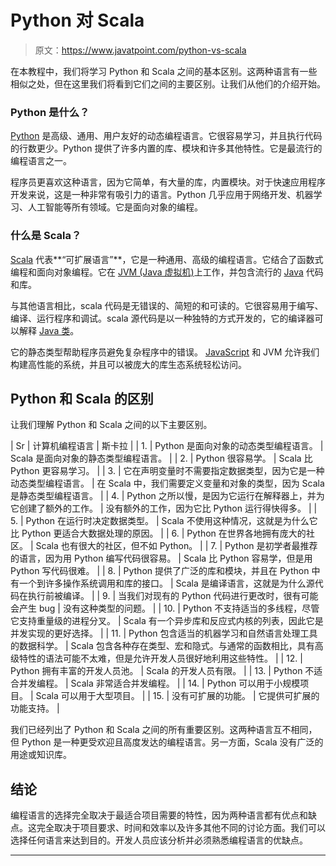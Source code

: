 # Python 对 Scala

> 原文：<https://www.javatpoint.com/python-vs-scala>

在本教程中，我们将学习 Python 和 Scala 之间的基本区别。这两种语言有一些相似之处，但在这里我们将看到它们之间的主要区别。让我们从他们的介绍开始。

### Python 是什么？

[Python](https://www.javatpoint.com/python-tutorial) 是高级、通用、用户友好的动态编程语言。它很容易学习，并且执行代码的行数更少。Python 提供了许多内置的库、模块和许多其他特性。它是最流行的编程语言之一。

程序员更喜欢这种语言，因为它简单，有大量的库，内置模块。对于快速应用程序开发来说，这是一种非常有吸引力的语言。Python 几乎应用于网络开发、机器学习、人工智能等所有领域。它是面向对象的编程。

### 什么是 Scala？

[Scala](https://www.javatpoint.com/scala-tutorial) 代表**“可扩展语言”**，它是一种通用、高级的编程语言。它结合了函数式编程和面向对象编程。它在 [JVM (Java 虚拟机)](https://www.javatpoint.com/jvm-java-virtual-machine)上工作，并包含流行的 [Java](https://www.javatpoint.com/java-tutorial) 代码和库。

与其他语言相比，scala 代码是无错误的、简短的和可读的。它很容易用于编写、编译、运行程序和调试。scala 源代码是以一种独特的方式开发的，它的编译器可以解释 [Java 类](https://www.javatpoint.com/object-and-class-in-java#class)。

它的静态类型帮助程序员避免复杂程序中的错误。 [JavaScript](https://www.javatpoint.com/javascript-tutorial) 和 JVM 允许我们构建高性能的系统，并且可以被庞大的库生态系统轻松访问。

## Python 和 Scala 的区别

让我们理解 Python 和 Scala 之间的以下主要区别。

| Sr | 计算机编程语言 | 斯卡拉 |
| 1. | Python 是面向对象的动态类型编程语言。 | Scala 是面向对象的静态类型编程语言。 |
| 2. | Python 很容易学。 | Scala 比 Python 更容易学习。 |
| 3. | 它在声明变量时不需要指定数据类型，因为它是一种动态类型编程语言。 | 在 Scala 中，我们需要定义变量和对象的类型，因为 Scala 是静态类型编程语言。 |
| 4. | Python 之所以慢，是因为它运行在解释器上，并为它创建了额外的工作。 | 没有额外的工作，因为它比 Python 运行得快得多。 |
| 5. | Python 在运行时决定数据类型。 | Scala 不使用这种情况，这就是为什么它比 Python 更适合大数据处理的原因。 |
| 6. | Python 在世界各地拥有庞大的社区。 | Scala 也有很大的社区，但不如 Python。 |
| 7. | Python 是初学者最推荐的语言，因为用 Python 编写代码很容易。 | Scala 比 Python 容易学，但是用 Python 写代码很难。 |
| 8. | Python 提供了广泛的库和模块，并且在 Python 中有一个到许多操作系统调用和库的接口。 | Scala 是编译语言，这就是为什么源代码在执行前被编译。 |
| 9. | 当我们对现有的 Python 代码进行更改时，很有可能会产生 bug | 没有这种类型的问题。 |
| 10. | Python 不支持适当的多线程，尽管它支持重量级的进程分叉。 | Scala 有一个异步库和反应式内核的列表，因此它是并发实现的更好选择。 |
| 11. | Python 包含适当的机器学习和自然语言处理工具的数据科学。 | Scala 包含各种存在类型、宏和隐式。与通常的函数相比，具有高级特性的语法可能不太难，但是允许开发人员很好地利用这些特性。 |
| 12. | Python 拥有丰富的开发人员池。 | Scala 的开发人员有限。 |
| 13. | Python 不适合并发编程。 | Scala 非常适合并发编程。 |
| 14. | Python 可以用于小规模项目。 | Scala 可以用于大型项目。 |
| 15. | 没有可扩展的功能。 | 它提供可扩展的功能支持。 |

我们已经列出了 Python 和 Scala 之间的所有重要区别。这两种语言互不相同，但 Python 是一种更受欢迎且高度发达的编程语言。另一方面，Scala 没有广泛的用途或知识库。

## 结论

编程语言的选择完全取决于最适合项目需要的特性，因为两种语言都有优点和缺点。这完全取决于项目要求、时间和效率以及许多其他不同的讨论方面。我们可以选择任何语言来达到目的。开发人员应该分析并必须熟悉编程语言的优缺点。

* * *
